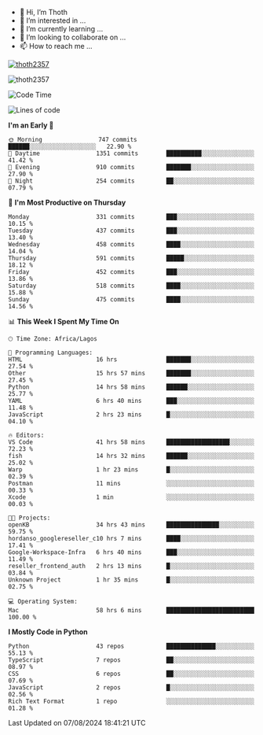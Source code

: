<!---
thoth2357/thoth2357 is a ✨ special ✨ repository because its `README.md` (this file) appears on your GitHub profile.
You can click the Preview link to take a look at your changes.
--->

- 👋 Hi, I’m Thoth
- 👀 I’m interested in ...
- 🌱 I’m currently learning ...
- 💞️ I’m looking to collaborate on ...
- 📫 How to reach me ...


<p align="left"> <a href="https://github.com/ryo-ma/github-profile-trophy"><img src="https://github-profile-trophy.vercel.app/?username=thoth2357&theme=gruvbox&no-bg=true&no-frame=false&title=MultiLanguage,Commits,Repositories,Stars,Followers,PullRequest,Reviews,Issues" alt="thoth2357" /></a> </p>

<p align="left"> <img src="https://komarev.com/ghpvc/?username=thoth2357&label=Profile%20views&color=0e75b6&style=flat" alt="thoth2357" /> </p>

<!--START_SECTION:waka-->
![Code Time](http://img.shields.io/badge/Code%20Time-3%2C184%20hrs%202%20mins-blue)

![Lines of code](https://img.shields.io/badge/From%20Hello%20World%20I%27ve%20Written-30.4%20million%20lines%20of%20code-blue)

**I'm an Early 🐤** 

```text
🌞 Morning                747 commits         ██████░░░░░░░░░░░░░░░░░░░   22.90 % 
🌆 Daytime                1351 commits        ██████████░░░░░░░░░░░░░░░   41.42 % 
🌃 Evening                910 commits         ███████░░░░░░░░░░░░░░░░░░   27.90 % 
🌙 Night                  254 commits         ██░░░░░░░░░░░░░░░░░░░░░░░   07.79 % 
```
📅 **I'm Most Productive on Thursday** 

```text
Monday                   331 commits         ███░░░░░░░░░░░░░░░░░░░░░░   10.15 % 
Tuesday                  437 commits         ███░░░░░░░░░░░░░░░░░░░░░░   13.40 % 
Wednesday                458 commits         ████░░░░░░░░░░░░░░░░░░░░░   14.04 % 
Thursday                 591 commits         █████░░░░░░░░░░░░░░░░░░░░   18.12 % 
Friday                   452 commits         ███░░░░░░░░░░░░░░░░░░░░░░   13.86 % 
Saturday                 518 commits         ████░░░░░░░░░░░░░░░░░░░░░   15.88 % 
Sunday                   475 commits         ████░░░░░░░░░░░░░░░░░░░░░   14.56 % 
```


📊 **This Week I Spent My Time On** 

```text
🕑︎ Time Zone: Africa/Lagos

💬 Programming Languages: 
HTML                     16 hrs              ███████░░░░░░░░░░░░░░░░░░   27.54 % 
Other                    15 hrs 57 mins      ███████░░░░░░░░░░░░░░░░░░   27.45 % 
Python                   14 hrs 58 mins      ██████░░░░░░░░░░░░░░░░░░░   25.77 % 
YAML                     6 hrs 40 mins       ███░░░░░░░░░░░░░░░░░░░░░░   11.48 % 
JavaScript               2 hrs 23 mins       █░░░░░░░░░░░░░░░░░░░░░░░░   04.10 % 

🔥 Editors: 
VS Code                  41 hrs 58 mins      ██████████████████░░░░░░░   72.23 % 
fish                     14 hrs 32 mins      ██████░░░░░░░░░░░░░░░░░░░   25.02 % 
Warp                     1 hr 23 mins        █░░░░░░░░░░░░░░░░░░░░░░░░   02.39 % 
Postman                  11 mins             ░░░░░░░░░░░░░░░░░░░░░░░░░   00.33 % 
Xcode                    1 min               ░░░░░░░░░░░░░░░░░░░░░░░░░   00.03 % 

🐱‍💻 Projects: 
openKB                   34 hrs 43 mins      ███████████████░░░░░░░░░░   59.75 % 
hordanso_googlereseller_c10 hrs 7 mins       ████░░░░░░░░░░░░░░░░░░░░░   17.41 % 
Google-Workspace-Infra   6 hrs 40 mins       ███░░░░░░░░░░░░░░░░░░░░░░   11.49 % 
reseller_frontend_auth   2 hrs 13 mins       █░░░░░░░░░░░░░░░░░░░░░░░░   03.84 % 
Unknown Project          1 hr 35 mins        █░░░░░░░░░░░░░░░░░░░░░░░░   02.75 % 

💻 Operating System: 
Mac                      58 hrs 6 mins       █████████████████████████   100.00 % 
```

**I Mostly Code in Python** 

```text
Python                   43 repos            ██████████████░░░░░░░░░░░   55.13 % 
TypeScript               7 repos             ██░░░░░░░░░░░░░░░░░░░░░░░   08.97 % 
CSS                      6 repos             ██░░░░░░░░░░░░░░░░░░░░░░░   07.69 % 
JavaScript               2 repos             █░░░░░░░░░░░░░░░░░░░░░░░░   02.56 % 
Rich Text Format         1 repo              ░░░░░░░░░░░░░░░░░░░░░░░░░   01.28 % 
```




 Last Updated on 07/08/2024 18:41:21 UTC
<!--END_SECTION:waka-->
<!--![](http://github-profile-summary-cards.vercel.app/api/cards/profile-details?username=thoth2357&theme=2077)

![](http://github-profile-summary-cards.vercel.app/api/cards/stats?username=thoth2357&theme=2077)![](http://github-profile-summary-cards.vercel.app/api/cards/productive-time?username=thoth2357&theme=2077&utcOffset=8) -->
